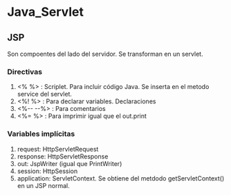 # Java_Servlet

## JSP

Son compoentes del lado del servidor. Se transforman en un servlet.

### Directivas

1. <%  %> : Scriplet. Para incluir código Java. Se inserta en el metodo service del servlet.
2. <%!  %> : Para declarar variables. Declaraciones
3. <%--  --%> : Para comentarios
4. <%=  %> : Para imprimir igual que el out.print

### Variables implícitas

1. request: HttpServletRequest
2. response: HttpServletResponse
3. out: JspWriter (igual que PrintWriter)
4. session: HttpSession
4. application: ServletContext. Se obtiene del metdodo getServletContext() en un JSP normal.
